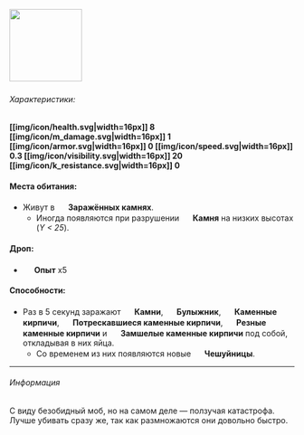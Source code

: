 <img src="https://gamepedia.cursecdn.com/minecraft_gamepedia/e/ee/Silverfish.gif" width="128"> 

###### Характеристики:
**[[img/icon/health.svg|width=16px]] 8
[[img/icon/m_damage.svg|width=16px]] 1
[[img/icon/armor.svg|width=16px]] 0
[[img/icon/speed.svg|width=16px]] 0.3
[[img/icon/visibility.svg|width=16px]] 20
[[img/icon/k_resistance.svg|width=16px]] 0**

#### Места обитания:
- Живут в <img src="https://gamepedia.cursecdn.com/minecraft_gamepedia/2/29/Stone_JE4_BE2.png" width="16"> **Заражённых камнях**.
  - Иногда появляются при разрушении <img src="https://gamepedia.cursecdn.com/minecraft_gamepedia/2/29/Stone_JE4_BE2.png" width="16"> **Камня** на низких высотах (*Y < 25*).

#### Дроп:
- <img src="https://gamepedia.cursecdn.com/minecraft_gamepedia/3/38/Experience_Orb.gif" width="16"> **Опыт** x5

#### Способности:
- Раз в 5 секунд заражают <img src="https://gamepedia.cursecdn.com/minecraft_gamepedia/2/29/Stone_JE4_BE2.png" width="16"> **Камни**, <img src="https://gamepedia.cursecdn.com/minecraft_gamepedia/6/6a/Cobblestone_JE6_BE3.png" width="16"> **Булыжник**, <img src="https://gamepedia.cursecdn.com/minecraft_gamepedia/5/5a/Stone_Bricks_JE3_BE2.png" width="16"> **Каменные кирпичи**, <img src="https://gamepedia.cursecdn.com/minecraft_gamepedia/f/f1/Cracked_Stone_Bricks_JE3_BE2.png" width="16"> **Потрескавшиеся каменные кирпичи**, <img src="https://gamepedia.cursecdn.com/minecraft_gamepedia/0/0b/Chiseled_Stone_Bricks_JE3_BE2.png" width="16"> **Резные каменные кирпичи** и <img src="https://gamepedia.cursecdn.com/minecraft_gamepedia/3/33/Mossy_Stone_Bricks_JE3_BE2.png" width="16"> **Замшелые каменные кирпичи** под собой, откладывая в них яйца.
  - Со временем из них появляются новые <img src="https://gamepedia.cursecdn.com/minecraft_gamepedia/e/ee/Silverfish.gif" width="16"> **Чешуйницы**.

___
###### Информация
С виду безобидный моб, но на самом деле — ползучая катастрофа. Лучше убивать сразу же, так как размножаются они довольно быстро.